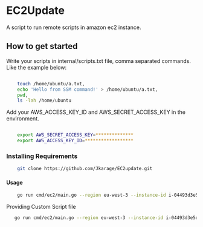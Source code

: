 # EC2Update

A script to run remote scripts in amazon ec2 instance.

## How to get started

Write your scripts in internal/scripts.txt file, comma separated commands.
Like the example below:

``` bash

    touch /home/ubuntu/a.txt,
    echo 'Hello from SSM command!' > /home/ubuntu/a.txt,
    pwd,
    ls -lah /home/ubuntu

```

Add your AWS_ACCESS_KEY_ID and AWS_SECRET_ACCESS_KEY in the environment.

```bash

    export AWS_SECRET_ACCESS_KEY=**************
    export AWS_ACCESS_KEY_ID=******************

```

### Installing Requirements

``` bash
    git clone https://github.com/Jkarage/EC2update.git
```

#### Usage

``` bash
    go run cmd/ec2/main.go --region eu-west-3 --instance-id i-04493d3e5d3001e32
```

Providing Custom Script file

``` bash
   go run cmd/ec2/main.go --region eu-west-3 --instance-id i-04493d3e5d3001e32 --script a.txt

```
